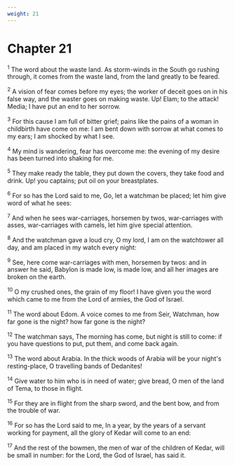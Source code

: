 ```yaml
---
weight: 21
---
```


# Chapter 21

<sup>1</sup> The word about the waste land. As storm-winds in the South go rushing through, it comes from the waste land, from the land greatly to be feared. 

<sup>2</sup> A vision of fear comes before my eyes; the worker of deceit goes on in his false way, and the waster goes on making waste. Up! Elam; to the attack! Media; I have put an end to her sorrow. 

<sup>3</sup> For this cause I am full of bitter grief; pains like the pains of a woman in childbirth have come on me: I am bent down with sorrow at what comes to my ears; I am shocked by what I see. 

<sup>4</sup> My mind is wandering, fear has overcome me: the evening of my desire has been turned into shaking for me. 

<sup>5</sup> They make ready the table, they put down the covers, they take food and drink. Up! you captains; put oil on your breastplates. 

<sup>6</sup> For so has the Lord said to me, Go, let a watchman be placed; let him give word of what he sees: 

<sup>7</sup> And when he sees war-carriages, horsemen by twos, war-carriages with asses, war-carriages with camels, let him give special attention. 

<sup>8</sup> And the watchman gave a loud cry, O my lord, I am on the watchtower all day, and am placed in my watch every night: 

<sup>9</sup> See, here come war-carriages with men, horsemen by twos: and in answer he said, Babylon is made low, is made low, and all her images are broken on the earth. 

<sup>10</sup> O my crushed ones, the grain of my floor! I have given you the word which came to me from the Lord of armies, the God of Israel. 

<sup>11</sup> The word about Edom. A voice comes to me from Seir, Watchman, how far gone is the night? how far gone is the night? 

<sup>12</sup> The watchman says, The morning has come, but night is still to come: if you have questions to put, put them, and come back again. 

<sup>13</sup> The word about Arabia. In the thick woods of Arabia will be your night's resting-place, O travelling bands of Dedanites! 

<sup>14</sup> Give water to him who is in need of water; give bread, O men of the land of Tema, to those in flight. 

<sup>15</sup> For they are in flight from the sharp sword, and the bent bow, and from the trouble of war. 

<sup>16</sup> For so has the Lord said to me, In a year, by the years of a servant working for payment, all the glory of Kedar will come to an end: 

<sup>17</sup> And the rest of the bowmen, the men of war of the children of Kedar, will be small in number: for the Lord, the God of Israel, has said it. 


